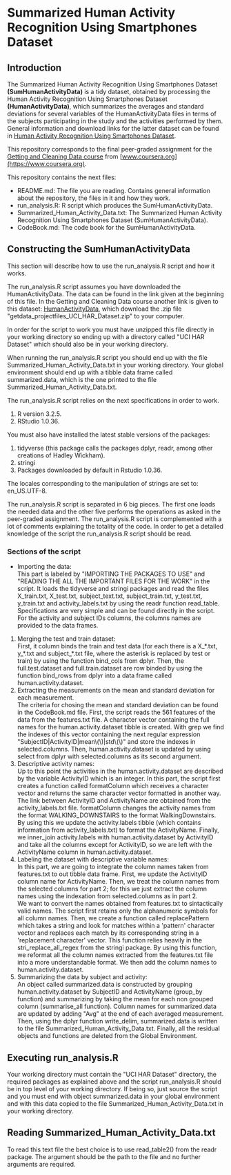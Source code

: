 # Summarized Human Activity Recognition Using Smartphones Dataset
## Introduction
The Summarized Human Activity Recognition Using Smartphones Dataset **(SumHumanActivityData)** is a tidy dataset, obtained by processing the
Human Activity Recognition Using Smartphones Dataset **(HumanActivityData)**, which summarizes the averages and standard deviations for several variables
of the HumanActivityData files in terms of the subjects participating in the study and the activities performed by them.
General information and download links for the latter dataset can be found in
[Human Activity Recognition Using Smartphones Dataset](http://archive.ics.uci.edu/ml/datasets/Human+Activity+Recognition+Using+Smartphones).

This repository corresponds to the final peer-graded assignment for the [Getting and Cleaning Data course](https://www.coursera.org/learn/data-cleaning) from [www.coursera.org](https://www.coursera.org).

This repository contains the next files:
- README.md: The file you are reading. Contains general information about the repository, the files in it and how they work.
- run_analysis.R: R script which produces the SumHumanActivityData.
- Summarized_Human_Activity_Data.txt: The Summarized Human Activity Recognition Using Smartphones Dataset (SumHumanActivityData).
- CodeBook.md: The code book for the SumHumanActivityData.

## Constructing the SumHumanActivityData
This section will describe how to use the run_analysis.R script and how it works.

The run_analysis.R script assumes you have downloaded the HumanActivityData. The data can be found in the link given at the beginning of this file. In the Getting and Cleaning Data course another link is given to this dataset: [HumanActivityData](https://d396qusza40orc.cloudfront.net/getdata%2Fprojectfiles%2FUCI%20HAR%20Dataset.zip), which download the .zip file "getdata_projectfiles_UCI_HAR_Dataset.zip" to your computer.

In order for the script to work you must have unzipped this file directly in your working directory so ending up with a directory called "UCI HAR Dataset" which should also be in your working directory.

When running the run_analysis.R script you should end up with the file Summarized_Human_Activity_Data.txt in your working directory. Your global environment should end up with a tibble data frame called summarized.data, which is the one printed to the file Summarized_Human_Activity_Data.txt.

The run_analysis.R script relies on the next specifications in order to work.
1. R version 3.2.5.
2. RStudio 1.0.36.

You must also have installed the latest stable versions of the packages:
1. tidyverse (this package calls the packages dplyr, readr, among other creations of Hadley Wickham).
2. stringi
3. Packages downloaded by default in Rstudio 1.0.36.

The locales corresponding to the manipulation of strings are set to: en_US.UTF-8.

The run_analysis.R script is separated in 6 big pieces. The first one loads the needed data and the other five performs the operations as asked in the peer-graded assignment. The run_analysis.R script is complemented with a lot of comments explaining the totality of the code. In order to get a detailed knowledge of the script the run_analysis.R script should be read.

### Sections of the script
- Importing the data:\
This part is labeled by "IMPORTING THE PACKAGES TO USE" and "READING THE ALL THE IMPORTANT FILES FOR THE WORK" in the script. It loads the tidyverse and stringi packages and read the files X_train.txt, X_test.txt, subject_text.txt, subject_train.txt, y_test.txt, y_train.txt and activity_labels.txt by using the readr function read_table. Specifications are very simple and can be found directly in the script. For the activity and subject IDs columns, the columns names are provided to the data frames.
1. Merging the test and train dataset:\
First, it column binds the train and test data (for each there is a X_\*.txt, y_\*.txt and subject_\*.txt file, where the asterisk is replaced by test or train) by using the function bind_cols from dplyr. Then, the full.test.dataset and full.train.dataset are row binded by using the function bind_rows from dplyr into a data frame called human.activity.dataset.
2. Extracting the measurements on the mean and standard deviation for each measurement.\
The criteria for chosing the mean and standard deviation can be found in the CodeBook.md file. First, the script reads the 561 features of the data from the features.txt file. A character vector containing the full names for the human.activity.dataset tibble is created. With grep we find the indexes of this vector containing the next regular expression "SubjectID|ActivityID|mean\\(\\)|std\\(\\)" and store the indexes in selected.columns. Then, human.activity.dataset is updated by using select from dplyr with selected.columns as its second argument.
3. Descriptive activity names:\
Up to this point the activities in the human.activity.dataset are described by the variable ActivityID which is an integer. In this part, the script first creates a function called formatColumn which receives a character vector and returns the same character vector formatted in another way. The link between ActivityID and ActivityName are obtained from the activity_labels.txt file. formatColumn changes the activity names from the format WALKING_DOWNSTAIRS to the format WalkingDownstairs. By using this we update the activity.labels tibble (which contains information from activity_labels.txt) to format the ActivityName. Finally, we inner_join activity.labels with human.activity.dataset by ActivityID and take all the columns except for ActivityID, so we are left with the ActivityName column in human.activity.dataset.
4. Labeling the dataset with descriptive variable names:\
In this part, we are going to integrate the column names taken from features.txt to out tibble data frame. First, we update the ActivityID column name for ActivityName. Then, we treat the column names from the selected columns for part 2; for this we just extract the column names using the indexation from selected.columns as in part 2.\
We want to convert the names obtained from features.txt to sintactically valid names. The script first retains only the alphanumeric symbols for all column names. Then, we create a function called replacePattern which takes a string and look for matches within a 'pattern' character vector and replaces each match by its corresponding string in a 'replacement character' vector. This function relies heavily in the stri_replace_all_regex from the stringi package. By using this function, we reformat all the column names extracted from the features.txt file into a more understandable format. We then add the column names to human.activity.dataset.
5. Summarizing the data by subject and activity:\
An object called summarized.data is constructed by grouping human.activity.dataset by SubjectID and ActivityName (group_by function) and summarizing by taking the mean for each non grouped column (summarise_all function). Column names for summarized.data are updated by adding "Avg" at the end of each averaged measurement. Then, using the dplyr function write_delim, summarized.data is written to the file Summarized_Human_Activity_Data.txt. Finally, all the residual objects and functions are deleted from the Global Environment.

## Executing run_analysis.R
Your working directory must contain the "UCI HAR Dataset" directory, the required packages as explained above and the script run_analysis.R should be in top level of your working directory. If being so, just source the script and you must end with object summarized.data in your global environment and with this data copied to the file Summarized_Human_Activity_Data.txt in your working directory.

## Reading Summarized_Human_Activity_Data.txt
To read this text file the best choice is to use read_table2() from the readr package. The argument should be the path to the file and no further arguments are required.
